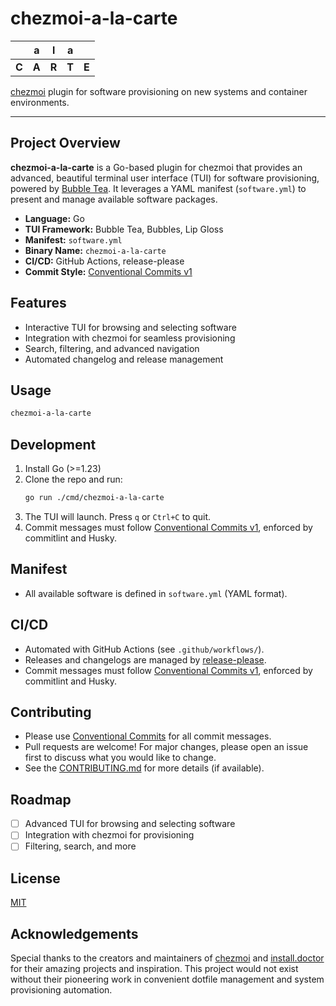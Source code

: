 # chezmoi-a-la-carte

|       | **a** | **l** | **a** |       |
| ----- | ----- | ----- | ----- | ----- |
| **C** | **A** | **R** | **T** | **E** |

[chezmoi](https://chezmoi.io) plugin for software provisioning on new systems and container environments.

---

## Project Overview

**chezmoi-a-la-carte** is a Go-based plugin for chezmoi that provides an advanced, beautiful terminal user interface (TUI) for software provisioning, powered by [Bubble Tea](https://github.com/charmbracelet/bubbletea). It leverages a YAML manifest (`software.yml`) to present and manage available software packages.

- **Language:** Go
- **TUI Framework:** Bubble Tea, Bubbles, Lip Gloss
- **Manifest:** `software.yml`
- **Binary Name:** `chezmoi-a-la-carte`
- **CI/CD:** GitHub Actions, release-please
- **Commit Style:** [Conventional Commits v1](https://www.conventionalcommits.org/en/v1.0.0/)

## Features

- Interactive TUI for browsing and selecting software
- Integration with chezmoi for seamless provisioning
- Search, filtering, and advanced navigation
- Automated changelog and release management

## Usage

```sh
chezmoi-a-la-carte
```

## Development

1. Install Go (>=1.23)
2. Clone the repo and run:
   ```sh
   go run ./cmd/chezmoi-a-la-carte
   ```
3. The TUI will launch. Press `q` or `Ctrl+C` to quit.
4. Commit messages must follow [Conventional Commits v1](https://www.conventionalcommits.org/en/v1.0.0/), enforced by commitlint and Husky.

## Manifest

- All available software is defined in `software.yml` (YAML format).

## CI/CD

- Automated with GitHub Actions (see `.github/workflows/`).
- Releases and changelogs are managed by [release-please](https://github.com/googleapis/release-please-action).
- Commit messages must follow [Conventional Commits v1](https://www.conventionalcommits.org/en/v1.0.0/), enforced by commitlint and Husky.

## Contributing

- Please use [Conventional Commits](https://www.conventionalcommits.org/en/v1.0.0/) for all commit messages.
- Pull requests are welcome! For major changes, please open an issue first to discuss what you would like to change.
- See the [CONTRIBUTING.md](CONTRIBUTING.md) for more details (if available).

## Roadmap

- [ ] Advanced TUI for browsing and selecting software
- [ ] Integration with chezmoi for provisioning
- [ ] Filtering, search, and more

## License

[MIT](LICENSE)

## Acknowledgements

Special thanks to the creators and maintainers of [chezmoi](https://chezmoi.io) and [install.doctor](https://install.doctor) for their amazing projects and inspiration. This project would not exist without their pioneering work in convenient dotfile management and system provisioning automation.
